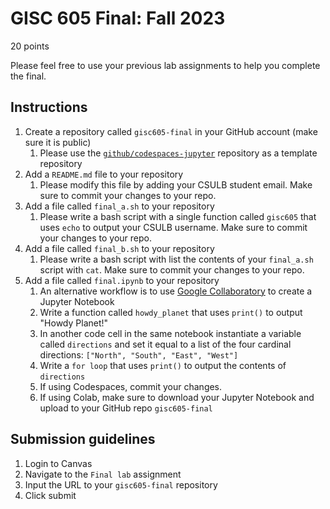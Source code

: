 # GISC 605 Final: Fall 2023
20 points

Please feel free to use your previous lab assignments to help you complete the final. 

## Instructions
1. Create a repository called `gisc605-final` in your GitHub account (make sure it is public)
    1. Please use the [`github/codespaces-jupyter`](https://github.com/github/codespaces-jupyter) repository as a template repository
3. Add a `README.md` file to your repository
    1. Please modify this file by adding your CSULB student email. Make sure to commit your changes to your repo. 
4. Add a file called `final_a.sh` to your repository
    1. Please write a bash script with a single function called `gisc605` that uses `echo` to output your CSULB username. Make sure to commit your changes to your repo. 
5. Add a file called `final_b.sh` to your repository
    1. Please write a bash script with list the contents of your `final_a.sh` script with `cat`. Make sure to commit your changes to your repo. 
8. Add a file called `final.ipynb` to your repository
    1. An alternative workflow is to use [Google Collaboratory](https://colab.research.google.com/#create=true) to create a Jupyter Notebook
    2. Write a function called `howdy_planet` that uses `print()` to output "Howdy Planet!" 
    3. In another code cell in the same notebook instantiate a variable called `directions` and set it equal to a list of the four cardinal directions: `["North", "South", "East", "West"]`
    4. Write a `for loop` that uses `print()` to output the contents of `directions`
    5. If using Codespaces, commit your changes.
    6. If using Colab, make sure to download your Jupyter Notebook and upload to your GitHub repo `gisc605-final`

## Submission guidelines
1. Login to Canvas
1. Navigate to the `Final lab` assignment
1. Input the URL to your `gisc605-final` repository
1. Click submit
